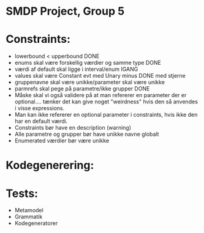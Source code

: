 # SMDP Project, Group 5

# Constraints:
* lowerbound < upperbound DONE
* enums skal være forskellig værdier og samme type DONE
* værdi af default skal ligge i interval/enum IGANG
* values skal være Constant evt med Unary minus DONE med stjerne
* gruppenavne skal være unikke/parameter skal være unikke 
* parmrefs skal pege på parametre/ikke grupper DONE
* Måske skal vi også validere på at man refererer en parameter der er optional.... tænker det kan give noget "weirdness" hvis den så anvendes i visse expressions.
* Man kan ikke refererer en optional parameter i constraints, hvis ikke den har en default værdi.
* Constraints bør have en description (warning)
* Alle parametre og grupper bør have unikke navne globalt
* Enumerated værdier bør være unikke
# Kodegenerering:


# Tests:
* Metamodel
* Grammatik
* Kodegeneratorer

